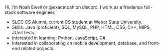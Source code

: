 Hi, I'm Noah Ewell or @exactnoah on discord.
I work as a freelance full-stack software engineer.
- SLCC CS Alumni, current CS student at Weber State University.
- Skills: Java (proficient), SQL, MySQL, PHP, HTML, CSS, C++, MIPS, JUnit tests.
- Interested in learning: Python, JavaScript, C#.
- Interested in collaborating on mobile development, database, and front-end related projects.
